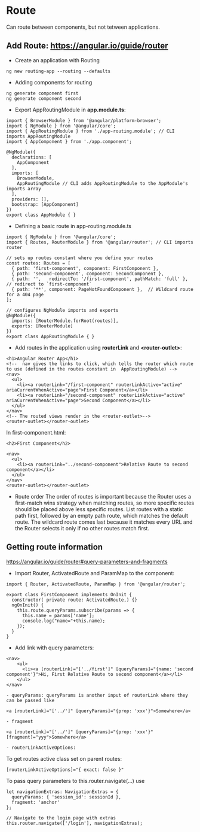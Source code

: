 # Route
Can route between components, but not tetween applications.

## Add Route: https://angular.io/guide/router
- Create an application with Routing
```
ng new routing-app --routing --defaults
```
- Adding components for routing
```
ng generate component first
ng generate component second
```
- Export AppRoutingModule in **app.module.ts**:
```
import { BrowserModule } from '@angular/platform-browser';
import { NgModule } from '@angular/core';
import { AppRoutingModule } from './app-routing.module'; // CLI imports AppRoutingModule
import { AppComponent } from './app.component';

@NgModule({
  declarations: [
    AppComponent
  ],
  imports: [
    BrowserModule,
    AppRoutingModule // CLI adds AppRoutingModule to the AppModule's imports array
  ],
  providers: [],
  bootstrap: [AppComponent]
})
export class AppModule { }
```
- Defining a basic route in app-routing.module.ts
```
import { NgModule } from '@angular/core';
import { Routes, RouterModule } from '@angular/router'; // CLI imports router

// sets up routes constant where you define your routes
const routes: Routes = [
  { path: 'first-component', component: FirstComponent },
  { path: 'second-component', component: SecondComponent },
  { path: '',   redirectTo: '/first-component', pathMatch: 'full' }, // redirect to `first-component`
  { path: '**', component: PageNotFoundComponent },  // Wildcard route for a 404 page
]; 

// configures NgModule imports and exports
@NgModule({
  imports: [RouterModule.forRoot(routes)],
  exports: [RouterModule]
})
export class AppRoutingModule { }
```
- Add routes in the application using **routerLink** and **\<router-outlet\>**:
```
<h1>Angular Router App</h1>
<!--  nav gives the links to click, which tells the router which route to use (defined in the routes constant in  AppRoutingModule) -->
<nav>
  <ul>
    <li><a routerLink="/first-component" routerLinkActive="active" ariaCurrentWhenActive="page">First Component</a></li>
    <li><a routerLink="/second-component" routerLinkActive="active" ariaCurrentWhenActive="page">Second Component</a></li>
  </ul>
</nav>
<!-- The routed views render in the <router-outlet>-->
<router-outlet></router-outlet>
```
In first-component.html:
```
<h2>First Component</h2>

<nav>
  <ul>
    <li><a routerLink="../second-component">Relative Route to second component</a></li>
  </ul>
</nav>
<router-outlet></router-outlet>
```
- Route order
The order of routes is important because the Router uses a first-match wins strategy when matching routes, so more specific routes should be placed above less specific routes. List routes with a static path first, followed by an empty path route, which matches the default route. The wildcard route comes last because it matches every URL and the Router selects it only if no other routes match first.

## Getting route information
https://angular.io/guide/router#query-parameters-and-fragments

- Import Router, ActivatedRoute and ParamMap to the component:
```
import { Router, ActivatedRoute, ParamMap } from '@angular/router';

export class FirstComponent implements OnInit {
  constructor( private route: ActivatedRoute,) {}
  ngOnInit() {
    this.route.queryParams.subscribe(params => {
      this.name = params['name'];
      console.log("name="+this.name);
    });
  }
}
```
- Add link with query parameters:
```
<nav>
    <ul>
      <li><a [routerLink]="['../first']" [queryParams]="{name: 'second component'}">Hi, First Relative Route to second component</a></li>
    </ul>
</nav>
```
    - queryParams: queryParams is another input of routerLink where they can be passed like
```
<a [routerLink]="['../']" [queryParams]="{prop: 'xxx'}">Somewhere</a>
```
    - fragment
```    
<a [routerLink]="['../']" [queryParams]="{prop: 'xxx'}" [fragment]="yyy">Somewhere</a>
```

    - routerLinkActiveOptions:

To get routes active class set on parent routes:
```
[routerLinkActiveOptions]="{ exact: false }"
```
To pass query parameters to this.router.navigate(...) use
```
let navigationExtras: NavigationExtras = {
  queryParams: { 'session_id': sessionId },
  fragment: 'anchor'
};

// Navigate to the login page with extras
this.router.navigate(['/login'], navigationExtras);
```
